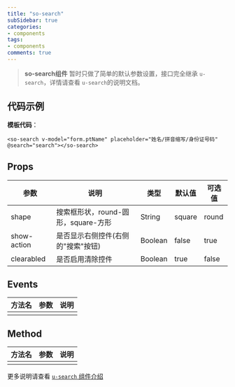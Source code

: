 ```yaml
---
title: "so-search"
subSidebar: true
categories:
- components
tags:
- components
comments: true
---
```


>**so-search组件** 暂时只做了简单的默认参数设置，接口完全继承  `u-search`，详情请查看 `u-search`的说明文档。

## 代码示例

**模板代码**：

```vue
<so-search v-model="form.ptName" placeholder="姓名/拼音缩写/身份证号码" @search="search"></so-search>
```

## Props

| 参数        | 说明                                | 类型    | 默认值 | 可选值 |
| ----------- | ----------------------------------- | ------- | ------ | ------ |
| shape       | 搜索框形状，round-圆形，square-方形 | String  | square | round  |
| show-action | 是否显示右侧控件(右侧的"搜索"按钮)  | Boolean | false  | true   |
| clearabled  | 是否启用清除控件                    | Boolean | true   | false  |

## Events

| 方法名 | 参数 | 说明 |
| ------ | ---- | ---- |
|        |      |      |



## Method

| 方法名 | 参数 | 说明 |
| ------ | ---- | ---- |
|        |      |      |

更多说明请查看 [`u-search` 组件介绍](https://www.uviewui.com/components/search.html)